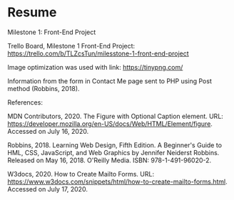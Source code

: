 # Resume
Milestone 1: Front-End Project

Trello Board, Milestone 1 Front-End Project: https://trello.com/b/TLZcsTun/milesstone-1-front-end-project

Image optimization was used with link: https://tinypng.com/  

Information from the form in Contact Me page sent to PHP using Post method (Robbins, 2018).

References:

MDN Contributors, 2020. The Figure with Optional Caption element. URL: https://developer.mozilla.org/en-US/docs/Web/HTML/Element/figure. Accessed on July 16, 2020. 

Robbins, 2018. Learning Web Design, Fifth Edition. A Beginner's Guide to HML, CSS, JavaScript, and Web Graphics by Jennifer Neiderst Robbins. Released on May 16, 2018. O'Reilly Media. ISBN: 978-1-491-96020-2.

W3docs, 2020. How to Create Mailto Forms. URL: https://www.w3docs.com/snippets/html/how-to-create-mailto-forms.html. Accessed on July 17, 2020. 

